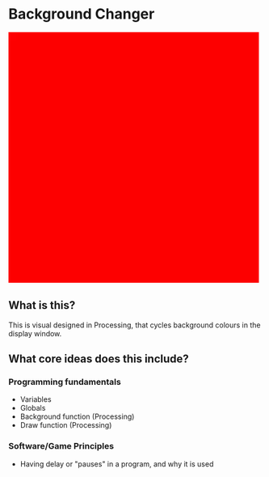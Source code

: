 # Background Changer
<img src="assets/demo.gif" alt="background_change_demo"/>

## What is this?
This is visual designed in Processing, that cycles background colours in the display window.

## What core ideas does this include?
### Programming fundamentals
- Variables
- Globals
- Background function (Processing)
- Draw function (Processing)

### Software/Game Principles
- Having delay or "pauses" in a program, and why it is used